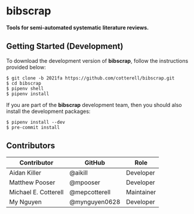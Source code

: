 # bibscrap

**Tools for semi-automated systematic literature reviews.**

## Getting Started (Development)

To download the development version of **bibscrap**, follow the instructions
provided below:

```
$ git clone -b 2021fa https://github.com/cotterell/bibscrap.git
$ cd bibscrap
$ pipenv shell
$ pipenv install
```

If you are part of the **bibscrap** development team, then you should also
install the development packages:

```
$ pipenv install --dev
$ pre-commit install
```

## Contributors

| Contributor          | GitHub        | Role       |
|----------------------|---------------|------------|
| Aidan Killer         | @aikill       | Developer  |
| Matthew Pooser       | @mpooser      | Developer  |
| Michael E. Cotterell | @mepcotterell | Maintainer |
| My Nguyen            | @mynguyen0628 | Developer  |
